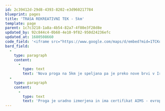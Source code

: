 ```yaml
---
id: 2c39412d-29d8-4393-8202-e3d960217784
blueprint: pages
title: 'TRASA REKREATIVNI TEK - 5km'
template: page
parent: 1c7c3218-1a8a-4b54-82a7-4f80e3f28d8e
updated_by: 92c844c4-0b68-4e10-9f82-950d24236efc
updated_at: 1680508660
code_field: '<iframe src="https://www.google.com/maps/d/embed?mid=1TCKoG7t6ycl7pm_KX8ARbskt7OYszR4&ehbc=2E312F" width="100%" height="600"></iframe>'
bard_field:
  -
    type: paragraph
    content:
      -
        type: text
        text: 'Nova proga na 5km je speljana pa je preko nove brvi v Irči vasi arhitekta Marjana Pipenbaherja. Štart in cilj je na Seidlovi cesti skupaj s polmaratonom in tekom na 10km, proga je speljana je ob reki Krki in po najlepših tekaških terenih v okolici Novega mesta. Prvih 4km trase poteka po enaki poti, kot polmaraton, nato pa trasa na Topliški cesti zavije levo proti centru mesta in nadaljuje po Šmihelskem mostu proti cilju 5km teka.'
  -
    type: paragraph
    content:
      -
        type: text
        text: 'Proga je uradno izmerjena in ima certifikat AIMS - evropske zveze za cestne teke. Trasa je v celoti asfaltirana.'
---
```

